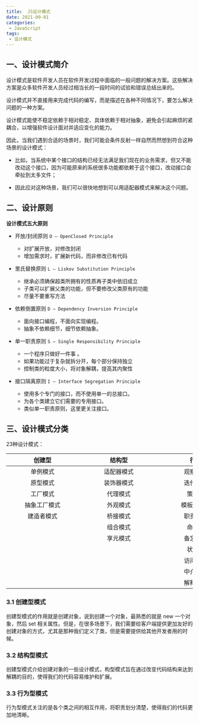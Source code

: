 ```yaml
---
title:  JS设计模式
date: 2021-09-01
categories: 
 - JavaScript
tags:
 - 设计模式
---
```


## 一、设计模式简介

设计模式是软件开发人员在软件开发过程中面临的一般问题的解决方案。这些解决方案是众多软件开发人员经过相当长的一段时间的试验和错误总结出来的。

设计模式并不直接用来完成代码的编写，而是描述在各种不同情况下，要怎么解决问题的一种方案。

设计模式能使不稳定依赖于相对稳定、具体依赖于相对抽象，避免会引起麻烦的紧耦合，以增强软件设计面对并适应变化的能力。

因此，当我们遇到合适的场景时，我们可能会条件反射一样自然而然想到符合这种场景的设计模式：

- 比如，当系统中某个接口的结构已经无法满足我们现在的业务需求，但又不能改动这个接口，因为可能原来的系统很多功能都依赖于这个接口，改动接口会牵扯到太多文件；

- 因此应对这种场景，我们可以很快地想到可以用适配器模式来解决这个问题。

## 二、设计原则

**设计模式五大原则**

- 开放/封闭原则 `O – OpenClosed Principle `

    - 对扩展开放，对修改封闭  
    - 增加需求时，扩展新代码，而非修改已有代码

- 里氏替换原则 `L – Liskov Substitution Principle `

    - 继承必须确保超类所拥有的性质再子类中依旧成立
    - 子类可以扩展父类的功能，但不要修改父类原有的功能 
    -   尽量不要重写方法

- 依赖倒置原则 `D – Dependency Inversion Principle `

    - 面向接口编程，不面向实现编程。
    - 抽象不依赖细节，细节依赖抽象。 

- 单一职责原则 `S – Single Responsibility Principle `

    - 一个程序只做好一件事 。
    - 如果功能过于复杂就拆分开，每个部分保持独立
    - 控制类的粒度大小，将对象解耦，提高其内聚性

- 接口隔离原则 `I – Interface Segregation Principle`

    - 使用多个专门的接口，而不使用单一的总接口。
    - 为各个类建立它们需要的专用接口。
    - 类似单一职责原则，这里更关注接口。

## 三、设计模式分类

23种设计模式：

|<span style="display:inline-block;width:180px">创建型</span>  |   <span style="display:inline-block;width:200px">结构型 </span>  |   <span style="display:inline-block;width:200px">行为型 </span> |
| :----------: | :------------: | :------------: |
| 单例模式     |   适配器模式   | 观察者模式     |
|   原型模式   | 装饰器模式     |   迭代器模式   |
| 工厂模式     |    代理模式    |  策略模式  |
| 抽象工厂模式 |    外观模式    |  模板方法模式  |
|  建造者模式  |    桥接模式    |   职责链模式   |
|              |    组合模式    |    命令模式    |
|              |    享元模式    |   备忘录模式   |
|              |                |    状态模式    |
|              |                |   访问者模式   |
|              |                | 中介者模式|
|              |                |   解释器模式   |

### 3.1 创建型模式

创建型模式的作用就是创建对象，说到创建一个对象，最熟悉的就是 new 一个对象，然后 set 相关属性。但是，在很多场景下，我们需要给客户端提供更加友好的创建对象的方式，尤其是那种我们定义了类，但是需要提供给其他开发者用的时候。

### 3.2 结构型模式

创建型模式介绍创建对象的一些设计模式，构型模式旨在通过改变代码结构来达到解耦的目的，使得我们的代码容易维护和扩展。

### 3.3 行为型模式

行为型模式关注的是各个类之间的相互作用，将职责划分清楚，使得我们的代码更加地清晰。